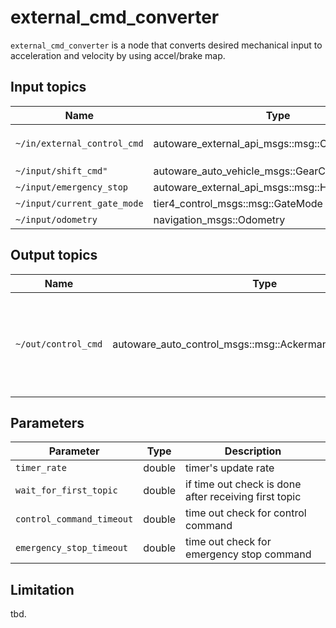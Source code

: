 # external_cmd_converter

`external_cmd_converter` is a node that converts desired mechanical input to acceleration and velocity by using accel/brake map.

## Input topics

| Name                        | Type                                            | Description                                                                                                       |
| --------------------------- | ----------------------------------------------- | ----------------------------------------------------------------------------------------------------------------- |
| `~/in/external_control_cmd` | autoware_external_api_msgs::msg::ControlCommand | target `throttle/brake/steering_angle/steering_angle_velocity` is necessary to calculate desired control command. |
| `~/input/shift_cmd"`        | autoware_auto_vehicle_msgs::GearCommand         | current command of gear.                                                                                          |
| `~/input/emergency_stop`    | autoware_external_api_msgs::msg::Heartbeat      | emergency heart beat for external command.                                                                        |
| `~/input/current_gate_mode` | tier4_control_msgs::msg::GateMode               | topic for gate mode.                                                                                              |
| `~/input/odometry`          | navigation_msgs::Odometry                       | twist topic in odometry is used.                                                                                  |

## Output topics

| Name                | Type                                                     | Description                                                        |
| ------------------- | -------------------------------------------------------- | ------------------------------------------------------------------ |
| `~/out/control_cmd` | autoware_auto_control_msgs::msg::AckermannControlCommand | ackermann control command converted from selected external command |

## Parameters

| Parameter                 | Type   | Description                                           |
| ------------------------- | ------ | ----------------------------------------------------- |
| `timer_rate`              | double | timer's update rate                                   |
| `wait_for_first_topic`    | double | if time out check is done after receiving first topic |
| `control_command_timeout` | double | time out check for control command                    |
| `emergency_stop_timeout`  | double | time out check for emergency stop command             |

## Limitation

tbd.
